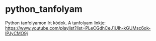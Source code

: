 # python_tanfolyam
Python tanfolyamon írt kódok. A tanfolyam linkje: https://www.youtube.com/playlist?list=PLeCGdhCeJ1Ulh-kGUMsc6ok-IPJyCMO9j
